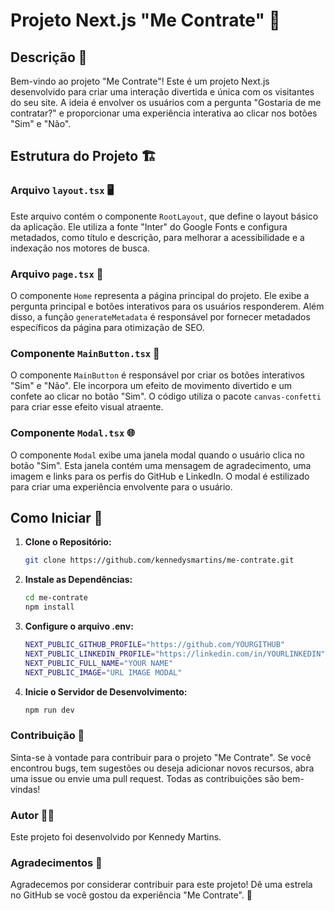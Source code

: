 # Projeto Next.js "Me Contrate" 💼

## Descrição 📝

Bem-vindo ao projeto "Me Contrate"! Este é um projeto Next.js desenvolvido para criar uma interação divertida e única com os visitantes do seu site. A ideia é envolver os usuários com a pergunta "Gostaria de me contratar?" e proporcionar uma experiência interativa ao clicar nos botões "Sim" e "Não".

## Estrutura do Projeto 🏗️

### Arquivo `layout.tsx` 🖥️

Este arquivo contém o componente `RootLayout`, que define o layout básico da aplicação. Ele utiliza a fonte "Inter" do Google Fonts e configura metadados, como título e descrição, para melhorar a acessibilidade e a indexação nos motores de busca.

### Arquivo `page.tsx` 📄

O componente `Home` representa a página principal do projeto. Ele exibe a pergunta principal e botões interativos para os usuários responderem. Além disso, a função `generateMetadata` é responsável por fornecer metadados específicos da página para otimização de SEO.

### Componente `MainButton.tsx` 🎉

O componente `MainButton` é responsável por criar os botões interativos "Sim" e "Não". Ele incorpora um efeito de movimento divertido e um confete ao clicar no botão "Sim". O código utiliza o pacote `canvas-confetti` para criar esse efeito visual atraente.

### Componente `Modal.tsx` 🌐

O componente `Modal` exibe uma janela modal quando o usuário clica no botão "Sim". Esta janela contém uma mensagem de agradecimento, uma imagem e links para os perfis do GitHub e LinkedIn. O modal é estilizado para criar uma experiência envolvente para o usuário.

## Como Iniciar 🚀

1. **Clone o Repositório:**
   ```bash
   git clone https://github.com/kennedysmartins/me-contrate.git
   ```
2. **Instale as Dependências:**
    ```bash
    cd me-contrate
    npm install
   ```

3. **Configure o arquivo .env:**
    ```bash
    NEXT_PUBLIC_GITHUB_PROFILE="https://github.com/YOURGITHUB"
    NEXT_PUBLIC_LINKEDIN_PROFILE="https://linkedin.com/in/YOURLINKEDIN"
    NEXT_PUBLIC_FULL_NAME="YOUR NAME"
    NEXT_PUBLIC_IMAGE="URL IMAGE MODAL"

   ```
4. **Inicie o Servidor de Desenvolvimento:**
    ```bash
    npm run dev
   ```

### Contribuição 🤝

Sinta-se à vontade para contribuir para o projeto "Me Contrate". Se você encontrou bugs, tem sugestões ou deseja adicionar novos recursos, abra uma issue ou envie uma pull request. Todas as contribuições são bem-vindas!

### Autor 👨‍💻

Este projeto foi desenvolvido por Kennedy Martins.

### Agradecimentos 🙌

Agradecemos por considerar contribuir para este projeto! Dê uma estrela no GitHub se você gostou da experiência "Me Contrate". 🚀

